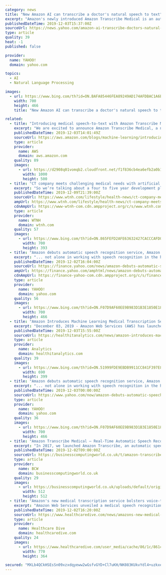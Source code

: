 ```yaml
---
category: news
title: "New Amazon AI can transcribe a doctor's natural speech to text"
excerpt: "Amazon's newly introduced Amazon Transcribe Medical is an automatic speech recognition technology that understands medical lingo -- abbreviations and all -- and can transcribe a doctor's speech to text. Two years after Amazon announced the Amazon Transcribe service, a tool that automatically converts speech to text complete with natural ..."
publishedDateTime: 2019-12-03T15:37:00Z
sourceUrl: https://news.yahoo.com/amazon-ai-transcribe-doctors-natural-speech-text-153724211.html
type: article
quality: 39
heat: -1
published: false

provider:
  name: YAHOO!
  domain: yahoo.com

topics:
  - AI
  - Natural Language Processing

images:
  - url: https://www.bing.com/th?id=ON.BAFA85446FEA89249AD174AFDBAC1A6B
    width: 700
    height: 466
    title: "New Amazon AI can transcribe a doctor's natural speech to text"

related:
  - title: "Introducing medical speech-to-text with Amazon Transcribe Medical"
    excerpt: "We are excited to announce Amazon Transcribe Medical, a new HIPAA-eligible, machine learning automatic speech recognition (ASR) service that allows developers to add medical speech-to-text capabilities to their applications. Transcribe Medical provides accurate and affordable medical transcription, enabling"
    publishedDateTime: 2019-12-03T14:01:49Z
    sourceUrl: https://aws.amazon.com/blogs/machine-learning/introducing-medical-speech-to-text-with-amazon-transcribe-medical/
    type: article
    provider:
      name: AWS
      domain: aws.amazon.com
    quality: 89
    images:
      - url: https://d2908q01vomqb2.cloudfront.net/f1f836cb4ea6efb2a0b1b99f41ad8b103eff4b59/2018/06/28/social-transcribe.jpg
        width: 1000
        height: 500
  - title: "CT company meets challenging medical needs with artificial intelligence"
    excerpt: "So we’re talking about a four to five year development plan with a lot cheaper cost,” Dr. Yocca. It typically takes ten to 15 years to develop a drug. Artificial intelligence they say, is key to BioXcel’s mission to meeting critical needs in medicine that have so far been challenging. That agitation medication could be available by the ..."
    publishedDateTime: 2019-12-09T21:39:00Z
    sourceUrl: https://www.wtnh.com/lifestyle/health-news/ct-company-meets-challenging-medical-needs-with-artificial-intelligence/
    ampUrl: https://www.wtnh.com/lifestyle/health-news/ct-company-meets-challenging-medical-needs-with-artificial-intelligence/amp/
    cdnAmpUrl: https://www-wtnh-com.cdn.ampproject.org/c/s/www.wtnh.com/lifestyle/health-news/ct-company-meets-challenging-medical-needs-with-artificial-intelligence/amp/
    type: article
    provider:
      name: WTNH
      domain: wtnh.com
    quality: 57
    images:
      - url: https://www.bing.com/th?id=ON.865FEFD2AFE63632427CACCCAFD0B326
        width: 700
        height: 393
  - title: "Amazon debuts automatic speech recognition service, Amazon Transcribe Medical"
    excerpt: "... not alone in working with speech recognition in the healthcare space -- this is an area Google is working in as well, with Google Brain, plus Microsoft, established players like Nuance and Philips, and a wide range of startups. Amazon Transcribe Medical is initially available in the U.S. East (North Virginia) and U.S. West (Oregon) regions."
    publishedDateTime: 2019-12-02T16:04:00Z
    sourceUrl: https://finance.yahoo.com/news/amazon-debuts-automatic-speech-recognition-155149727.html
    ampUrl: https://finance.yahoo.com/amphtml/news/amazon-debuts-automatic-speech-recognition-155149727.html
    cdnAmpUrl: https://finance-yahoo-com.cdn.ampproject.org/c/s/finance.yahoo.com/amphtml/news/amazon-debuts-automatic-speech-recognition-155149727.html
    type: article
    provider:
      name: YAHOO!
      domain: yahoo.com
    quality: 56
    images:
      - url: https://www.bing.com/th?id=ON.F07D9AF60EE9B983D1B3E1850E18B913
        width: 700
        height: 466
  - title: "Amazon Introduces Machine Learning Medical Transcription Service"
    excerpt: "December 03, 2019 - Amazon Web Services (AWS) has launched a new machine learning service called Amazon Transcribe Medical, which will automatically convert physician consultations and dictated notes from speech to text. Accurate medical transcriptions are essential for effective healthcare delivery, but these transcriptions are also expensive ..."
    publishedDateTime: 2019-12-03T15:55:00Z
    sourceUrl: https://healthitanalytics.com/news/amazon-introduces-machine-learning-medical-transcription-service
    type: article
    provider:
      name: Analytics
      domain: healthitanalytics.com
    quality: 39
    images:
      - url: https://www.bing.com/th?id=ON.51999FDE9EBDB9911CC841F397E819FF
        width: 690
        height: 399
  - title: "Amazon debuts automatic speech recognition service, Amazon Transcribe Medical"
    excerpt: "... not alone in working with speech recognition in the healthcare space -- this is an area Google is working in as well, with Google Brain, plus Microsoft, established players like Nuance and Philips, and a wide range of startups. Amazon Transcribe Medical is initially available in the U.S. East (North Virginia) and U.S. West (Oregon) regions."
    publishedDateTime: 2019-12-03T00:00:00Z
    sourceUrl: https://www.yahoo.com/now/amazon-debuts-automatic-speech-recognition-155149727.html
    type: article
    provider:
      name: YAHOO!
      domain: yahoo.com
    quality: 36
    images:
      - url: https://www.bing.com/th?id=ON.F07D9AF60EE9B983D1B3E1850E18B913
        width: 700
        height: 466
  - title: "Amazon Transcribe Medical – Real-Time Automatic Speech Recognition for Healthcare Customers"
    excerpt: "In 2017, we launched Amazon Transcribe, an automatic speech recognition service that makes it easy for developers to add speech-to-text capability to their applications: today, we’re extremely happy to extend it to medical speech with Amazon Transcribe ..."
    publishedDateTime: 2019-12-02T09:00:00Z
    sourceUrl: https://businesscomputingworld.co.uk/t/amazon-transcribe-medical-real-time-automatic-speech-recognition-for-healthcare-customers/192576
    type: article
    provider:
      name: BCW
      domain: businesscomputingworld.co.uk
    quality: 29
    images:
      - url: https://businesscomputingworld.co.uk/uploads/default/original/1X/f630a15932336b1cfe94ee76167108be74ef73e8.jpeg
        width: 512
        height: 512
  - title: "Amazon's new medical transcription service bolsters voice-to-text bid"
    excerpt: "Amazon Web Services unveiled a medical speech recognition service that converts doctor-patient conversations to text in a bid to streamline onerous clinical documentation and lower administrative costs. Called Amazon Transcribe Medical, the product is HIPAA-eligible and integrates into voice-enabled applications and microphones via an ..."
    publishedDateTime: 2019-12-02T16:20:00Z
    sourceUrl: https://www.healthcaredive.com/news/amazons-new-medical-transcription-service-bolsters-voice-to-text-bid/568245/
    type: article
    provider:
      name: Healthcare Dive
      domain: healthcaredive.com
    quality: 24
    images:
      - url: https://www.healthcaredive.com/user_media/cache/86/1c/861c3184b11aa28535c03c3d7b035a72.jpg
        width: 770
        height: 364

secured: "MXLb4QCkHSEsSn09xzxdqyeww2wGsfvGYD+Cl7uKH/NK083KUkvYdl4+uzkxeOrIL9eDN25kE9sSOuBSvZguoGB49eElF1hYLAmq9z54YEN3ViS4d/n5O9HFo3iX8nqCt00KbJ5gYd5oWyuzz5JTQc7y+GOccrBjhsdkgKcdDXXQosXCum9lmARlmjyGt/uD7oxdTeSGKCLS9JQlazAH7KF5TvCkbOe6YJNjZwmKZZLPDDFDU49x17+xIwWjEnT0hMh60VYi/a+RGz6O3ApeLA==;hATuroo7EgwXqmLKfb0LPg=="
---
```


